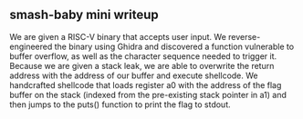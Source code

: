 smash-baby mini writeup
-----------------------
We are given a RISC-V binary that accepts user input. We reverse-engineered the binary using Ghidra and discovered a function vulnerable to buffer overflow, as well as the character sequence needed to trigger it. Because we are given a stack leak, we are able to overwrite the return address with the address of our buffer and execute shellcode. We handcrafted shellcode that loads register a0 with the address of the flag buffer on the stack (indexed from the pre-existing stack pointer in a1) and then jumps to the puts() function to print the flag to stdout.